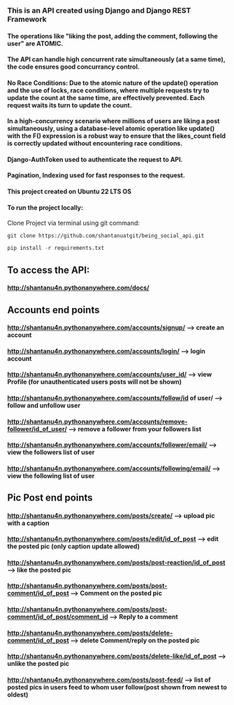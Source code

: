 ### This is an API created using Django and Django REST Framework
#### The operations like "liking the post, adding the comment, following the user" are ATOMIC.
#### The API can handle high concurrent rate simultaneously (at a same time), the code ensures good concurrancy control.
#### No Race Conditions: Due to the atomic nature of the update() operation and the use of locks, race conditions, where multiple requests try to update the count at the same time, are effectively prevented. Each request waits its turn to update the count.
#### In a high-concurrency scenario where millions of users are liking a post simultaneously, using a database-level atomic operation like update() with the F() expression is a robust way to ensure that the likes_count field is correctly updated without encountering race conditions.
#### Django-AuthToken used to authenticate the request to API.
#### Pagination, Indexing used for fast responses to the request.

#### This project created on Ubuntu 22 LTS OS
#### To run the project locally:
Clone Project via terminal using git command:
```
git clone https://github.com/shantanuatgit/being_social_api.git
```
```python
pip install -r requirements.txt
```

## To access the API: 
#### http://shantanu4n.pythonanywhere.com/docs/
## Accounts end points
#### http://shantanu4n.pythonanywhere.com/accounts/signup/                           --> create an account
#### http://shantanu4n.pythonanywhere.com/accounts/login/                            --> login account
#### http://shantanu4n.pythonanywhere.com/accounts/user_id/                            --> view Profile (for unauthenticated users posts will not be shown)
#### http://shantanu4n.pythonanywhere.com/accounts/follow/id of user/                --> follow and unfollow user
#### http://shantanu4n.pythonanywhere.com/accounts/remove-follower/id_of_user/       --> remove a follower from your followers list
#### http://shantanu4n.pythonanywhere.com/accounts/follower/email/                   --> view the followers list of user
#### http://shantanu4n.pythonanywhere.com/accounts/following/email/                  --> view the following list of user

## Pic Post end points                                                                
#### http://shantanu4n.pythonanywhere.com/posts/create/                                --> upload pic with a caption
#### http://shantanu4n.pythonanywhere.com/posts/edit/id_of_post                        --> edit the posted pic (only caption update allowed)
#### http://shantanu4n.pythonanywhere.com/posts/post-reaction/id_of_post               --> like the posted pic
#### http://shantanu4n.pythonanywhere.com/posts/post-comment/id_of_post                --> Comment on the posted pic
#### http://shantanu4n.pythonanywhere.com/posts/post-comment/id_of_post/comment_id     --> Reply to a comment
#### http://shantanu4n.pythonanywhere.com/posts/delete-comment/id_of_post              --> delete Comment/reply on the posted pic
#### http://shantanu4n.pythonanywhere.com/posts/delete-like/id_of_post                 --> unlike the posted pic
#### http://shantanu4n.pythonanywhere.com/posts/post-feed/                             --> list of posted pics in users feed to whom user follow(post shown from newest to oldest)





